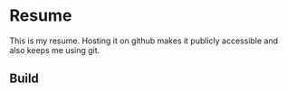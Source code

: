 # Resume

This is my resume. Hosting it on github makes it publicly accessible and also keeps me using git.

## Build

